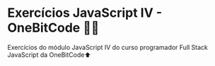 # Exercícios JavaScript IV - OneBitCode 👨‍💻
Exercícios do módulo JavaScript IV do curso programador Full Stack JavaScript da OneBitCode⬆
